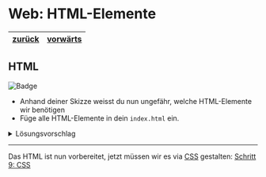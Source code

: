 # Web: HTML-Elemente

| [zurück](./7-Grundgeruest.md) | [vorwärts][1] |
| --- | --- |

## HTML

![Badge](https://img.shields.io/static/v1?label=Aufgabe&message=Du%20bist%20dran&color=orange)

- Anhand deiner Skizze weisst du nun ungefähr, welche HTML-Elemente wir benötigen
- Füge alle HTML-Elemente in dein `index.html` ein.

<details>
<summary>Lösungsvorschlag</summary>

```html
    <h1>Dreisatz berechnen</h1>
    <p>Fülle die orangen Felder aus. Lasse anschliessend die vierte Zahl berechnen.</p>

    <div class="dreisatz">
        <div class="number">
            <label for="zahl-1">Zahl 1</label>
            <input value="" placeholder="20" id="zahl-1" class="number -input" type="number" />
        </div>
        <div class="number">
            <label for="zahl-2">Zahl 2</label>
            <input value="" placeholder="80" id="zahl-2" class="number -input" type="number" />
        </div>
        <div class="number">
            <label for="zahl-3">Zahl 3</label>
            <input value="" placeholder="10" id="zahl-3" class="number -input" type="number" />
        </div>
        <div class="number">
            <label for="solution">Resultat</label>
            <input value="" readonly id="solution" class="number -solution" type="number" />
        </div>
    </div>

    <div>
        <button type="submit" id="calculate">Berechnen</button>
    </div>
```

Bei dieser Aufgabe gibt es nicht die eine Lösung. Aber immer einen Lösungsvorschlag.
</details>

---

Das HTML ist nun vorbereitet, jetzt müssen wir es via [CSS][1] gestalten: [Schritt 9: CSS][1]

[1]: 9-Dreisatz-CSS.md
